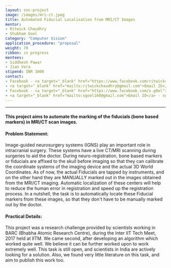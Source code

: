 ```yaml
---
layout: soc-project
image: /images/mri-ct.jpeg
title: Automated Fiducial Localisation from MRI/CT Images 
mentor: 
- Ritwick Chaudhry
- Shubham Goel
category: "Computer Vision"
application_procedure: "proposal"
weight: 70
ribbon: in progress
mentees:
- Siddhesh Pawar
- Jian Vora
stipend: INR 3000
contact:
- Facebook - <a target="_blank" href="https://www.facebook.com/ritwickchaudhry">Ritwick Chaudhary</a>
- <a target="_blank" href="mailto:ritwickchaudhry@gmail.com">Email ID</a> - ritwickchaudhry@gmail.com
- Facebook - <a target="_blank" href="https://www.facebook.com/s.g0el">Shubham Goel</a>
- <a target="_blank" href="mailto:sgoel160@gmail.com">Email ID</a> - sgoel160@gmail.com
---
```


---
#### This project aims to automate the marking of the fiducials (bone based markers) in MRI/CT scan images.   
<!--break-->
#### Problem Statement: 
Image-guided neurosurgery systems (IGNS) play an important role in intracranial surgery. These systems have a live CT/MRI scanning during surgeries to aid the doctor. During neuro-registration, bone based markers or fiducials are affixed to the skull before imaging so that they can calibrate the coordinate systems of the imaging device and the actual 3D World Coordinates. As of now, the actual Fiducials are tapped by instruments, and on the other hand they are MANUALLY marked out in the images obtained from the MRI/CT imaging. Automatic localization of these centers will help to reduce the human error in registration and speed up the registration process.  In a nutshell, the task is to automatically locate these Fiducial markers from these images, so that they don't have to be manually marked out by the doctor.
<!--break-->
#### Practical Details:
This project was a research challenge provided by scientists working in BARC (Bhabha Atomic Research Centre), during the Inter IIT Tech Meet, 2017 held at IITM. We came second, after developing an algorithm which worked quite well. We believe it can be further worked upon to work extremely well. This task is still open, and scientists in India are actively looking for a solution. Also, we found very little literature on this task, and aim to publish this work too.
